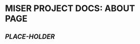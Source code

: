 <!-- index.md  0.0.0              UTF-8                      dh:2019-11-24 -->
<!--|----1----|----2----|----3----|----4----|----5----|----6----|----7----|-->
<!-- source: <https://github.com/orcmid/miser/blob/master/
              docs/about/index.md>
     construction structure, manifest, and job jar:
     <https://orcmid.github.io/miser/about/about.txt>
     -->

# MISER PROJECT DOCS: ABOUT PAGE

## *PLACE-HOLDER*


<!--                *** end of docs/about/index.md ***                     -->

